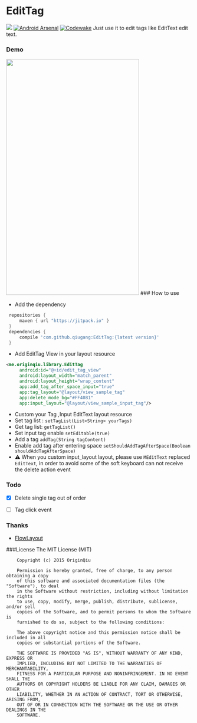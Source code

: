 # EditTag
[![](https://jitpack.io/v/qiugang/EditTag.svg)](https://jitpack.io/#qiugang/EditTag)
[![Android Arsenal](https://img.shields.io/badge/Android%20Arsenal-EditTag-green.svg?style=true)](https://android-arsenal.com/details/1/3907)
[![Codewake](https://www.codewake.com/badges/ask_question.svg)](https://www.codewake.com/p/edittag)
 Just use it to edit tags like EditText edit text.
### Demo
<img src="/screenshots/s01.jpg" width="360" height="640" />
### How to use

* Add the dependency

```groovy
 repositories {
     maven { url "https://jitpack.io" }
 }
 dependencies {
	 compile 'com.github.qiugang:EditTag:{latest version}'
 }
```
* Add EditTag View in your layout resource

```xml
<me.originqiu.library.EditTag
     android:id="@+id/edit_tag_view"
     android:layout_width="match_parent"
     android:layout_height="wrap_content"
     app:add_tag_after_space_input="true"
     app:tag_layout="@layout/view_sample_tag"
     app:delete_mode_bg="#FF4081"
     app:input_layout="@layout/view_sample_input_tag"/>
```


* Custom your Tag ,Input EditText layout resource
* Set  tag list : ```setTagList(List<String> yourTags)```
* Get tag list: ```getTagList()```
* Set input tag enable ```setEditable(true)```
* Add a tag ```addTag(String tagContent)```
* Enable add tag after entering space ```setShouldAddTagAfterSpace(Boolean shouldAddTagAfterSpace)```
* ⚠ When you custom input_layout layout, please use ```MEditText``` replaced ```EditText```, in order to avoid some of the soft keyboard can not receive the delete action event

### Todo
 - [x] Delete single tag out of order
 - [ ] Tag click event


### Thanks
* [FlowLayout](https://github.com/hongyangAndroid/FlowLayout/blob/master/flowlayout-lib%2Fsrc%2Fmain%2Fjava%2Fcom%2Fzhy%2Fview%2Fflowlayout%2FFlowLayout.java)

###License
    The MIT License (MIT)

        Copyright (c) 2015 OriginQiu

        Permission is hereby granted, free of charge, to any person obtaining a copy
        of this software and associated documentation files (the "Software"), to deal
        in the Software without restriction, including without limitation the rights
        to use, copy, modify, merge, publish, distribute, sublicense, and/or sell
        copies of the Software, and to permit persons to whom the Software is
        furnished to do so, subject to the following conditions:

        The above copyright notice and this permission notice shall be included in all
        copies or substantial portions of the Software.

        THE SOFTWARE IS PROVIDED "AS IS", WITHOUT WARRANTY OF ANY KIND, EXPRESS OR
        IMPLIED, INCLUDING BUT NOT LIMITED TO THE WARRANTIES OF MERCHANTABILITY,
        FITNESS FOR A PARTICULAR PURPOSE AND NONINFRINGEMENT. IN NO EVENT SHALL THE
        AUTHORS OR COPYRIGHT HOLDERS BE LIABLE FOR ANY CLAIM, DAMAGES OR OTHER
        LIABILITY, WHETHER IN AN ACTION OF CONTRACT, TORT OR OTHERWISE, ARISING FROM,
        OUT OF OR IN CONNECTION WITH THE SOFTWARE OR THE USE OR OTHER DEALINGS IN THE
        SOFTWARE.




